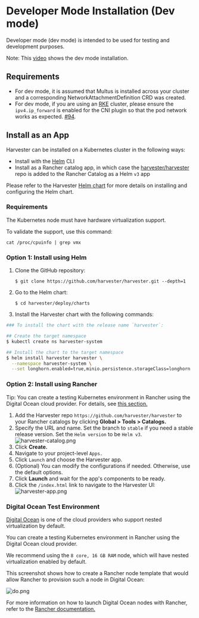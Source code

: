 # Developer Mode Installation (Dev mode)

Developer mode (dev mode) is intended to be used for testing and development purposes.

Note: This [video](https://youtu.be/TG0GaAD_6J4) shows the dev mode installation.

## Requirements

- For dev mode, it is assumed that Multus is installed across your cluster and a corresponding NetworkAttachmentDefinition CRD was created.
- For dev mode, if you are using an [RKE](https://rancher.com/docs/rke/latest/en/) cluster, please ensure the `ipv4.ip_forward` is enabled for the CNI plugin so that the pod network works as expected. [#94](https://github.com/harvester/harvester/issues/94). 

## Install as an App
Harvester can be installed on a Kubernetes cluster in the following ways:

- Install with the [Helm](https://helm.sh/) CLI
- Install as a Rancher catalog app, in which case the [harvester/harvester](https://github.com/harvester/harvester) repo is added to the Rancher Catalog as a Helm `v3` app
    
Please refer to the Harvester [Helm chart](../deploy/charts/harvester) for more details on installing and configuring the Helm chart.
    
### Requirements
The Kubernetes node must have hardware virtualization support.

To validate the support, use this command:

```
cat /proc/cpuinfo | grep vmx
```

### Option 1: Install using Helm

1. Clone the GitHub repository:
    ```
    $ git clone https://github.com/harvester/harvester.git --depth=1
    ```

1. Go to the Helm chart:
    ```
    $ cd harvester/deploy/charts
   ```

1. Install the Harvester chart with the following commands:

```bash
### To install the chart with the release name `harvester`:

## Create the target namespace
$ kubectl create ns harvester-system

## Install the chart to the target namespace
$ helm install harvester harvester \
  --namespace harvester-system \
  --set longhorn.enabled=true,minio.persistence.storageClass=longhorn
```
    
### Option 2: Install using Rancher

Tip: You can create a testing Kubernetes environment in Rancher using the Digital Ocean cloud provider. For details, see [this section.](#digital-ocean-test-environment)

1. Add the Harvester repo `https://github.com/harvester/harvester` to your Rancher catalogs by clicking **Global > Tools > Catalogs.**
1. Specify the URL and name. Set the branch to `stable` if you need a stable release version. Set the `Helm version` to be `Helm v3`.
![harvester-catalog.png](./assets/harvester-catalog.png)
1. Click **Create.**
1. Navigate to your project-level `Apps.`
1. Click `Launch` and choose the Harvester app.
1. (Optional) You can modify the configurations if needed. Otherwise, use the default options.
1. Click **Launch** and wait for the app's components to be ready.
1. Click the `/index.html` link to navigate to the Harvester UI:
![harvester-app.png](./assets/harvester-app.png)

### Digital Ocean Test Environment

[Digital Ocean](https://www.digitalocean.com/) is one of the cloud providers who support nested virtualization by default.

You can create a testing Kubernetes environment in Rancher using the Digital Ocean cloud provider.

We recommend using the `8 core, 16 GB RAM` node, which will have nested virtualization enabled by default.

This screenshot shows how to create a Rancher node template that would allow Rancher to provision such a node in Digital Ocean:

![do.png](./assets/do.png)

For more information on how to launch Digital Ocean nodes with Rancher, refer to the [Rancher documentation.](https://rancher.com/docs/rancher/v2.x/en/cluster-provisioning/rke-clusters/node-pools/digital-ocean/)
